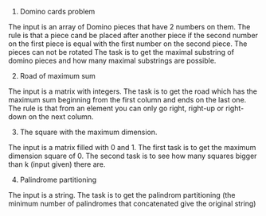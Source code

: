 1. Domino cards problem

The input is an array of Domino pieces that have 2 numbers on them.
The rule is that a piece cand be placed after another piece if the second number on the first piece is equal with the first number on the second piece.
The pieces can not be rotated
The task is to get the maximal substring of domino pieces and how many maximal substrings are possible.



2. Road of maximum sum

The input is a matrix with integers.
The task is to get the road which has the maximum sum beginning from the first column and ends on the last one. The rule is that from an element you can only go right, right-up or right-down on the next column.



3. The square with the maximum dimension.

The input is a matrix filled with 0 and 1.
The first task is to get the maximum dimension square of 0.
The second task is to see how many squares bigger than k (input given) there are.



4. Palindrome partitioning

The input is a string.
The task is to get the palindrom partitioning (the minimum number of palindromes that concatenated give the original string)


